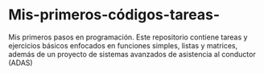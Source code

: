 # Mis-primeros-códigos-tareas-
Mis primeros pasos en programación. Este repositorio contiene tareas y ejercicios básicos enfocados en funciones simples, listas y matrices, además de un proyecto de sistemas avanzados de asistencia al conductor (ADAS)
